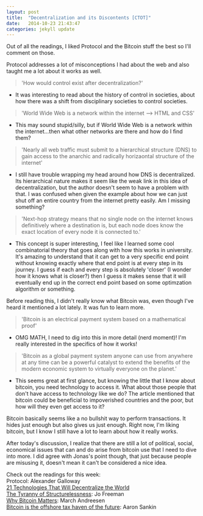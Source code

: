 ```yaml
---
layout: post
title:  "Decentralization and its Discontents [CTOT]"
date:   2014-10-23 21:43:47
categories: jekyll update
---
```

Out of all the readings, I liked Protocol and the Bitcoin stuff the best so I'll comment on those.

Protocol addresses a lot of misconceptions I had about the web and also taught me a lot about it works as well.

>'How would control exist after decentralization?' 
  
- It was interesting to read about the history of control in societies, about how there was a shift from disciplinary societies to control societies.

>'World Wide Web is a network within the internet --> HTML and CSS'  
 
- This may sound stupid/silly, but if World Wide Web is a network within the internet...then what other networks are there and how do I find them?

>'Nearly all web traffic must submit to a hierarchical structure (DNS) to gain access to the anarchic and radically horizaontal structure of the internet'  

- I still have trouble wrapping my head around how DNS is decentralized. Its hierarchical nature makes it seem like the weak link in this idea of decentralization, but the author doesn't seem to have a problem with that. I was confused when given the example about how we can just shut off an entire country from the internet pretty easily. Am I missing something?

>'Next-hop strategy means that no single node on the internet knows definitively where a destination is, but each node does know the exact location of every node it is connected to.' 

 - This concept is super interesting, I feel like I learned some cool combinatorial theory that goes along with how this works in university. It's amazing to understand that it can get to a very specific end point without knowing exactly where that end point is at every step in its journey. I guess if each and every step is absolutely 'closer' (I wonder how it knows what is closer?) then I guess it makes sense that it will eventually end up in the correct end point based on some optimzation algorithm or something.

Before reading this, I didn't really know what Bitcoin was, even though I've heard it mentioned a lot lately. It was fun to learn more.

>'Bitcoin is an electrical payment system based on a mathematical proof'  

- OMG MATH, I need to dig into this in more detail (nerd moment)! I'm really interested in the specifics of how it works! 

>'Bitcoin as a global payment system anyone can use from anywhere at any time can be a powerful catalyst to extend the benefits of the modern economic system to virtually everyone on the planet.'

- This seems great at first glance, but knowing the little that I know about bitcoin, you need technology to access it. What about those people that don't have access to technology like we do? The article mentioned that bitcoin could be beneficial to impoverished countries and the poor, but how will they even get access to it?

Bitcoin basically seems like a no bullshit way to perform transactions. It hides just enough but also gives us just enough. Right now, I'm liking bitcoin, but I know I still have a lot to learn about how it really works.

After today's discussion, I realize that there are still a lot of political, social, economical issues that can and do arise from bitcoin use that I need to dive into more. I did agree with Jonas's point though, that just because people are misusing it, doesn't mean it can't be considered a nice idea.

Check out the readings for this week:   
Protocol: Alexander Galloway  
[21 Technologies That Will Decentralize the World](http://www.shareable.net/blog/21-technologies-that-will-decentralize-the-world)  
[The Tyranny of Structurelessness](http://www.historyisaweapon.com/defcon1/tyrstruct.html): Jo Freeman  
[Why Bitcoin Matters](http://dealbook.nytimes.com/2014/01/21/why-bitcoin-matters/?_php=true&_type=blogs&_r=0): March Andreesen  
[Bitcoin is the offshore tax haven of the future](http://www.dailydot.com/business/bitcoin-offshore-tax-haven/): Aaron Sankin
